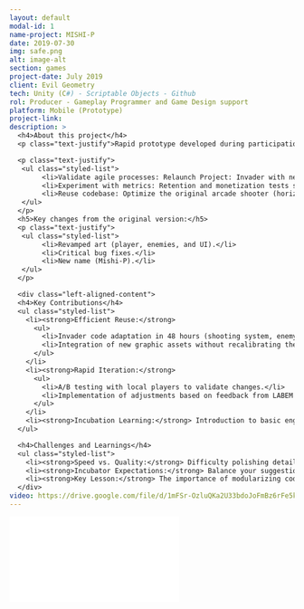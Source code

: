 ```yaml
---
layout: default
modal-id: 1
name-project: MISHI-P
date: 2019-07-30
img: safe.png
alt: image-alt
section: games
project-date: July 2019
client: Evil Geometry
tech: Unity (C#) - Scriptable Objects - Github
rol: Producer - Gameplay Programmer and Game Design support
platform: Mobile (Prototype)
project-link:
description: >
  <h4>About this project</h4>
  <p class="text-justify">Rapid prototype developed during participation in LABEM (incubator in Morelia), as an exercise to:</p>

  <p class="text-justify">
   <ul class="styled-list">
        <li>Validate agile processes: Relaunch Project: Invader with new art and tweaks.</li>
        <li>Experiment with metrics: Retention and monetization tests suggested by the incubator.</li>
        <li>Reuse codebase: Optimize the original arcade shooter (horizontal movement + automatic shooting).</li>
   </ul>
  </p>
  <h5>Key changes from the original version:</h5>
  <p class="text-justify">
   <ul class="styled-list">
        <li>Revamped art (player, enemies, and UI).</li>
        <li>Critical bug fixes.</li>
        <li>New name (Mishi-P).</li>
   </ul>
  </p>

  <div class="left-aligned-content">
  <h4>Key Contributions</h4>
  <ul class="styled-list">
    <li><strong>Efficient Reuse:</strong>
      <ul>
        <li>Invader code adaptation in 48 hours (shooting system, enemy spawning).</li>
        <li>Integration of new graphic assets without recalibrating the balance.</li>
      </ul>
    </li>
    <li><strong>Rapid Iteration:</strong>
      <ul>
        <li>A/B testing with local players to validate changes.</li>
        <li>Implementation of adjustments based on feedback from LABEM (business incubator).</li>
      </ul>
    </li>
    <li><strong>Incubation Learning:</strong> Introduction to basic engagement metrics (session length, perceived difficulty).</li>
  </ul>

  <h4>Challenges and Learnings</h4>
  <ul class="styled-list">
    <li><strong>Speed vs. Quality:</strong> Difficulty polishing details in ultra-short deadlines.</li>
    <li><strong>Incubator Expectations:</strong> Balance your suggestions with the team's technical reality.</li>
    <li><strong>Key Lesson:</strong> The importance of modularizing code for future pivots.</li>
  </div>
video: https://drive.google.com/file/d/1mFSr-OzluQKa2U33bdoJoFmBz6rFe5kS/preview
---
```


<div class="embed-responsive" style="background: url('img/portfolio/{{ post.img }}') center/cover;">
  <iframe 
    src="{{ page.video }}" 
    frameborder="0"
    allow="accelerometer; autoplay; clipboard-write; encrypted-media; gyroscope; picture-in-picture" 
    allowfullscreen
    class="w-full h-full">
  </iframe>
</div>